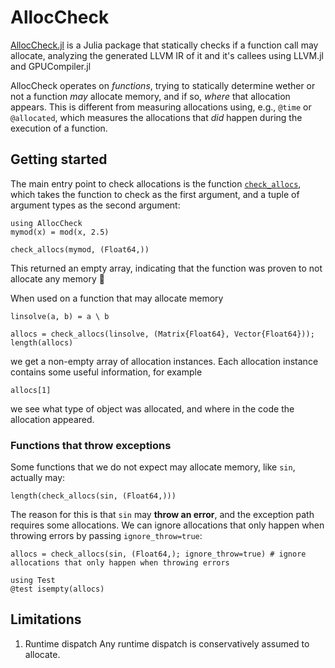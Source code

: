 # AllocCheck

[AllocCheck.jl](https://github.com/JuliaComputing/AllocCheck.jl) is a Julia package that statically checks if a function call may allocate, analyzing the generated LLVM IR of it and it's callees using LLVM.jl and GPUCompiler.jl

AllocCheck operates on _functions_, trying to statically determine wether or not a function _may_ allocate memory, and if so, _where_ that allocation appears. This is different from measuring allocations using, e.g., `@time` or `@allocated`, which measures the allocations that _did_ happen during the execution of a function. 

## Getting started

The main entry point to check allocations is the function [`check_allocs`](@ref), which takes the function to check as the first argument, and a tuple of argument types as the second argument:
```@example README
using AllocCheck
mymod(x) = mod(x, 2.5)

check_allocs(mymod, (Float64,))
```
This returned an empty array, indicating that the function was proven to not allocate any memory 🎉


When used on a function that may allocate memory
```@example README
linsolve(a, b) = a \ b

allocs = check_allocs(linsolve, (Matrix{Float64}, Vector{Float64}));
length(allocs)
```
we get a non-empty array of allocation instances. Each allocation instance contains some useful information, for example

```@example README
allocs[1]
```

we see what type of object was allocated, and where in the code the allocation appeared.


### Functions that throw exceptions
Some functions that we do not expect may allocate memory, like `sin`, actually may:
```@example README
length(check_allocs(sin, (Float64,)))
```
The reason for this is that `sin` may **throw an error**, and the exception path requires some allocations. We can ignore allocations that only happen when throwing errors by passing `ignore_throw=true`:

```@example README
allocs = check_allocs(sin, (Float64,); ignore_throw=true) # ignore allocations that only happen when throwing errors

using Test
@test isempty(allocs)
```

## Limitations

 1. Runtime dispatch
   Any runtime dispatch is conservatively assumed to allocate.
